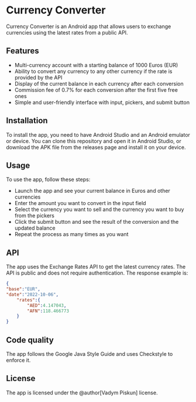 # Currency Converter

Currency Converter is an Android app that allows users to exchange currencies using the latest rates from a public API.

## Features

- Multi-currency account with a starting balance of 1000 Euros (EUR)
- Ability to convert any currency to any other currency if the rate is provided by the API
- Display of the current balance in each currency after each conversion
- Commission fee of 0.7% for each conversion after the first five free ones
- Simple and user-friendly interface with input, pickers, and submit button

## Installation

To install the app, you need to have Android Studio and an Android emulator or device. You can clone this repository and open it in Android Studio, or download the APK file from the releases page and install it on your device.

## Usage

To use the app, follow these steps:

- Launch the app and see your current balance in Euros and other currencies
- Enter the amount you want to convert in the input field
- Select the currency you want to sell and the currency you want to buy from the pickers
- Click the submit button and see the result of the conversion and the updated balance
- Repeat the process as many times as you want

## API

The app uses the Exchange Rates API to get the latest currency rates. The API is public and does not require authentication. The response example is:

```json
{
"base":"EUR",
"date":"2022-10-06",
    "rates":{
        "AED":4.147043,
        "AFN":118.466773
    }
}
```
## Code quality

The app follows the Google Java Style Guide and uses Checkstyle to enforce it.

## License

The app is licensed under the @author[Vadym Piskun] license.
